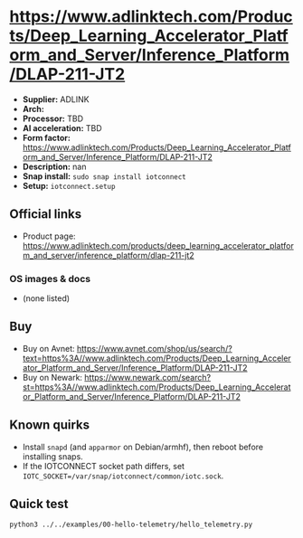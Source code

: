 # https://www.adlinktech.com/Products/Deep_Learning_Accelerator_Platform_and_Server/Inference_Platform/DLAP-211-JT2

- **Supplier:** ADLINK
- **Arch:** 
- **Processor:** TBD
- **AI acceleration:** TBD
- **Form factor:** https://www.adlinktech.com/Products/Deep_Learning_Accelerator_Platform_and_Server/Inference_Platform/DLAP-211-JT2 
- **Description:** nan
- **Snap install:** `sudo snap install iotconnect`
- **Setup:** `iotconnect.setup`

## Official links
- Product page:  https://www.adlinktech.com/products/deep_learning_accelerator_platform_and_server/inference_platform/dlap-211-jt2

### OS images & docs
- (none listed)

## Buy
- Buy on Avnet: https://www.avnet.com/shop/us/search/?text=https%3A//www.adlinktech.com/Products/Deep_Learning_Accelerator_Platform_and_Server/Inference_Platform/DLAP-211-JT2
- Buy on Newark: https://www.newark.com/search?st=https%3A//www.adlinktech.com/Products/Deep_Learning_Accelerator_Platform_and_Server/Inference_Platform/DLAP-211-JT2

## Known quirks
- Install `snapd` (and `apparmor` on Debian/armhf), then reboot before installing snaps.
- If the IOTCONNECT socket path differs, set `IOTC_SOCKET=/var/snap/iotconnect/common/iotc.sock`.

## Quick test
```bash
python3 ../../examples/00-hello-telemetry/hello_telemetry.py
```
